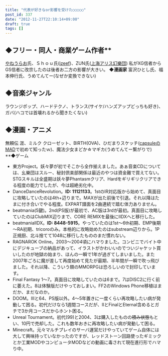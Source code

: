 ```yaml
---
title: "代表が好きなor影響を受けた○○○○○"
post_id: 337
date: "2012-11-27T22:10:14+09:00"
draft: true
tags: []
---
```



## ◆フリー・同人・商業ゲーム作者** 
[やねうらお](http://d.hatena.ne.jp/yaneurao/)氏、Ｓｈｏｕ氏([izeef](http://izeef.web.fc2.com/izeef/izeef.html))、ZUN氏([上海アリス幻樂団](http://www16.big.or.jp/~zun/)) 私がXG信者からGS信者に改宗したのは後者お二方の影響が大きい。 
**◆漫画家** 
富沢ひとし氏、福本伸行氏、うめてんてー(なぜか変換できない)
## ◆音楽ジャンル
ラウンジポップ、ハードテクノ、トランス(サイケ/ハンズアップどっちも好き)、ガバ(ハコでは首壊れるから聞きたくない)
## ◆漫画・アニメ
無頼伝 涯、ミルク クローゼット、BIRTH(OVA)、ひだまりスケッチ([capsuleのMAD](http://youtu.be/1Cn-Gz1rvjM)で初めて知ったｗ)、魔法少女まどか☆マギカ(うめてんてー繋がりで) **◆ゲーム

  * 東方Project。妖々夢が初でそこから全作揃えました。あぁ音楽CDについては、幺樂団はスルー、秘封倶楽部関係は最近のやつは資金難で買えてない。STGスキルは全盛期は妖々夢Phantasmクリア、Hardをギリギリクリアできる程度の能力でしたが、今は超絶劣化中。
  * DanceDanceRevolution。**ID: 11121133**。1stのIR対応版から始めて、真面目に攻略していたのは4th+辺りまで。MAXが出た前後で引退。それ以降はたまに付き合いでやる程度。EXPART譜面を2曲連続で踏む体力ありません。
  * beatmania(5鍵)。2nd(PS版)が最初で、AC版は3rdが最初。真面目に攻略していたのはClubMIX辺りまで、CORE REMIXを最後にIIDXへと移行した。
  * beatmaniaIIDX。**ID: 8448-5915**。やっていたのは1st～6th初期、EMP後期～RA初期、tricoroのみ。本格的に攻略始めたのはsubstream辺りから。1P正規厨、北斗捨てて1048に移行したもののまだ慣れない。
  * RAGNAROK Online。2003～2004頃にハマりました。コンビニでバイト中にデジキューブの納品があって、イラストがかわいいのでついジャケット買いしたのが地獄の始まり、ほんの一瞬で1年が過ぎてしまいました。また2007年ごろに魔が差して再度始めて見たが最期、半年間が一瞬で吹っ飛びました。それ以降、こういう類のMMORPGは恐ろしいので封印しています。
  * Final Fantasy 1～7。真面目に攻略していたのは6まで。7はDISC2に行く前に萎えた。8は体験版だけやっておしまい。FF2のWindows Phone移植はまだか、まだなのか。
  * DOOM。IIIと64、PS版以外。4～5年置きに一度くらい再攻略したい病が発動して困る。初代だけなら1週間コースだが、IIとFinalとEternal含めるとガチで3か月コースだからホント困る。
  * Unreal Tournament。初代(99)と2004、3は購入したものの~~積み状態~~もとい、10円で売却した。これも数年おきに再攻略したい病が発動して困る。
  * Minecraft。元々マルチプレイのサーバ運営だけやっていてゲーム自体には大して興味持っていなかったのですが、レッドストーン回路使ったギミックとか工業MODやコンピュータMODなどの動画に毒されて現在進行形でハマり中。
